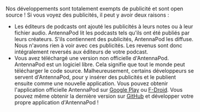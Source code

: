 Nos développements sont totalement exempts de publicité et sont open source ! Si
vous voyez des publicités, il peut y avoir deux raisons :

- Les éditeurs de podcasts ont ajouté les publicités à leurs notes ou à leur
fichier audio. AntennaPod lit les podcasts tels qu'ils ont été publiés par leurs
créateurs. S'ils contiennent des publicités, AntennaPod les diffuse. Nous
n'avons rien à voir avec ces publicités. Les revenus sont donc intégralement
reversés aux éditeurs de votre podcast.
- Vous avez téléchargé une version non officielle d'AntennaPod. AntennaPod est
un logiciel libre. Cela signifie que tout le monde peut télécharger le code
source. Malheureusement, certains développeurs se servent d'AntennaPod, pour y
insérer des publicités et le publient ensuite comme une nouvelle application.
Vous pouvez obtenir l'application officielle AntennaPod sur [Google Play](https://play.google.com/store/apps/details?id=de.danoeh.antennapod)
ou [F-Droid](https://f-droid.org/packages/de.danoeh.antennapod/). Vous pouvez
même obtenir la dernière version sur [GitHub](https://github.com/AntennaPod/AntennaPod/)
et développer votre propre application d'AntennaPod !
